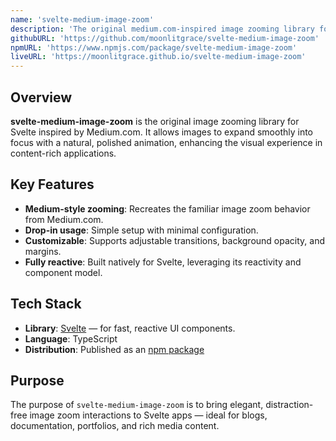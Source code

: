 ```yaml
---
name: 'svelte-medium-image-zoom'
description: 'The original medium.com-inspired image zooming library for Svelte.'
githubURL: 'https://github.com/moonlitgrace/svelte-medium-image-zoom'
npmURL: 'https://www.npmjs.com/package/svelte-medium-image-zoom'
liveURL: 'https://moonlitgrace.github.io/svelte-medium-image-zoom'
---
```


## Overview

**svelte-medium-image-zoom** is the original image zooming library for Svelte inspired by Medium.com. It allows images to expand smoothly into focus with a natural, polished animation, enhancing the visual experience in content-rich applications.

## Key Features

- **Medium-style zooming**: Recreates the familiar image zoom behavior from Medium.com.
- **Drop-in usage**: Simple setup with minimal configuration.
- **Customizable**: Supports adjustable transitions, background opacity, and margins.
- **Fully reactive**: Built natively for Svelte, leveraging its reactivity and component model.

## Tech Stack

- **Library**: [Svelte](https://svelte.dev) — for fast, reactive UI components.
- **Language**: TypeScript
- **Distribution**: Published as an [npm package](https://www.npmjs.com/package/svelte-medium-image-zoom)

## Purpose

The purpose of `svelte-medium-image-zoom` is to bring elegant, distraction-free image zoom interactions to Svelte apps — ideal for blogs, documentation, portfolios, and rich media content.
